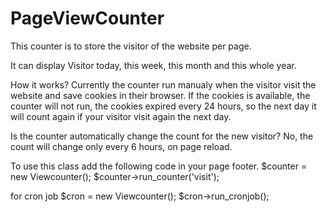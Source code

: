# PageViewCounter
This counter is to store the visitor of the website per page. 

It can display
Visitor today, this week, this month and this whole year.

How it works?
Currently the counter run manualy when the visitor visit the website and save cookies in their browser.
If the cookies is available, the counter will not run, the cookies expired every 24 hours, so the next day it will count again if your visitor visit again the next day. 

Is the counter automatically change the count for the new visitor?
No, the count will change only every 6 hours, on page reload.


To use this class add the following code in your page footer.
$counter = new Viewcounter();
$counter->run_counter('visit');


for cron job
$cron = new Viewcounter();
$cron->run_cronjob();
